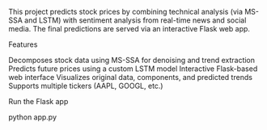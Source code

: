 This project predicts stock prices by combining technical analysis (via MS-SSA and LSTM) with sentiment analysis from real-time news and social media. The final predictions are served via an interactive Flask web app.

Features

Decomposes stock data using MS-SSA for denoising and trend extraction
Predicts future prices using a custom LSTM model
Interactive Flask-based web interface
Visualizes original data, components, and predicted trends
Supports multiple tickers (AAPL, GOOGL, etc.)

Run the Flask app

python app.py

